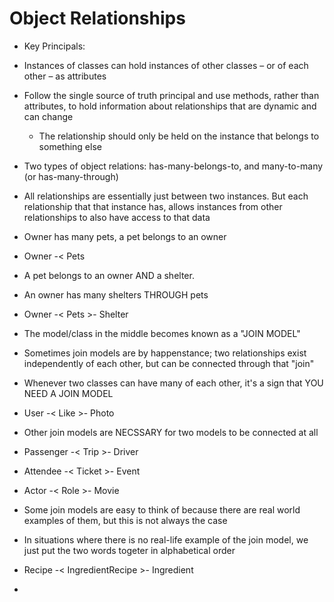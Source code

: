 # Object Relationships

* Key Principals:
- Instances of classes can hold instances of other classes – or of each other – as attributes

- Follow the single source of truth principal and use methods, rather than attributes, to hold information about relationships that are dynamic and can change
  - The relationship should only be held on the instance that belongs to something else

- Two types of object relations: has-many-belongs-to, and many-to-many (or has-many-through)
- All relationships are essentially just between two instances. But each relationship that that instance has, allows instances from other relationships to also have access to that data

- Owner has many pets, a pet belongs to an owner
- Owner -< Pets

- A pet belongs to an owner AND a shelter.
- An owner has many shelters THROUGH pets
- Owner -< Pets >- Shelter

- The model/class in the middle becomes known as a "JOIN MODEL"
- Sometimes join models are by happenstance; two relationships exist independently of each other, but can be connected through that "join"
- Whenever two classes can have many of each other, it's a sign that YOU NEED A JOIN MODEL

- User -< Like >- Photo
- Other join models are NECSSARY for two models to be connected at all

- Passenger -< Trip >- Driver
- Attendee -< Ticket >- Event
- Actor -< Role >- Movie

- Some join models are easy to think of because there are real world examples of them, but this is not always the case

- In situations where there is no real-life example of the join model, we just put the two words togeter in alphabetical order

- Recipe -< IngredientRecipe >- Ingredient


-

